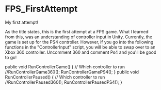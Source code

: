 # FPS_FirstAttempt
My first attempt!

As the title states, this is the first attempt at a FPS game. What I learned from this, was an understanding of controller input in Unity. Currently, the game is set up for the PS4 controller. However, if you go into the following functions in the "ControllerInput" script, you will be able to swap over to an Xbox 360 controller. Uncomment 360 and comment Ps4 and you'll be good to go!

public void RunControllerGame()
{
    // Which controller to run
    //RunControllerGame360();
    RunControllerGamePS4();
}
public void RunControllerPaused()
{
    // Which controller to run
    //RunControllerPaused360();
    RunControllerPausedPS4();
}
